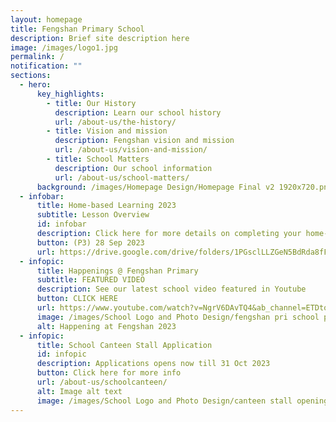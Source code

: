 ```yaml
---
layout: homepage
title: Fengshan Primary School
description: Brief site description here
image: /images/logo1.jpg
permalink: /
notification: ""
sections:
  - hero:
      key_highlights:
        - title: Our History
          description: Learn our school history
          url: /about-us/the-history/
        - title: Vision and mission
          description: Fengshan vision and mission
          url: /about-us/vision-and-mission/
        - title: School Matters
          description: Our school information
          url: /about-us/school-matters/
      background: /images/Homepage Design/Homepage Final v2 1920x720.png
  - infobar:
      title: Home-based Learning 2023
      subtitle: Lesson Overview
      id: infobar
      description: Click here for more details on completing your home-based lesson
      button: (P3) 28 Sep 2023
      url: https://drive.google.com/drive/folders/1PGsclLLZGeN5BdRda8fFnZAp5HMVaiId?usp=sharing
  - infopic:
      title: Happenings @ Fengshan Primary
      subtitle: FEATURED VIDEO
      description: See our latest school video featured in Youtube
      button: CLICK HERE
      url: https://www.youtube.com/watch?v=NgrV6DAvTQ4&ab_channel=ETDtogo
      image: /images/School Logo and Photo Design/fengshan pri school pic.png
      alt: Happening at Fengshan 2023
  - infopic:
      title: School Canteen Stall Application
      id: infopic
      description: Applications opens now till 31 Oct 2023
      button: Click here for more info
      url: /about-us/schoolcanteen/
      alt: Image alt text
      image: /images/School Logo and Photo Design/canteen stall opening muslim.png
---
```

